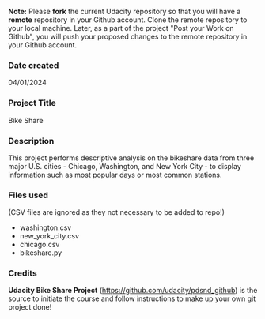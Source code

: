 **Note:** Please **fork** the current Udacity repository so that you will have a **remote** repository in your Github account. Clone the remote repository to your local machine. Later, as a part of the project "Post your Work on Github", you will push your proposed changes to the remote repository in your Github account.
### Date created
04/01/2024

### Project Title
Bike Share

### Description
This project performs descriptive analysis on the bikeshare data from three major U.S. cities - Chicago, Washington, and New York City - to display information such as most popular days or most common stations.

### Files used

(CSV files are ignored as they not necessary to be added to repo!)
* washington.csv
* new_york_city.csv
* chicago.csv
* bikeshare.py

### Credits
**Udacity Bike Share Project** (https://github.com/udacity/pdsnd_github) is the source to initiate the course and follow instructions to make up your own git project done!

